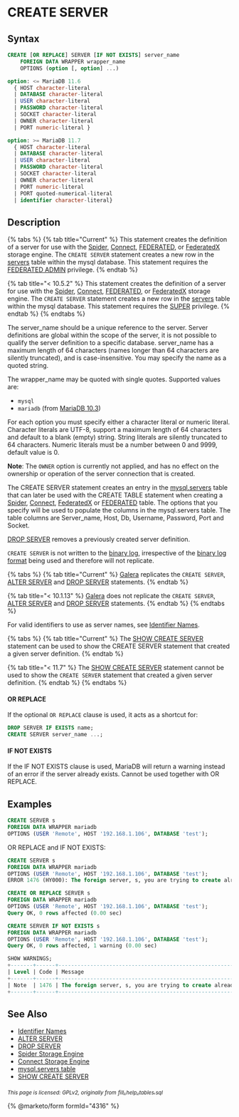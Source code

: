 # CREATE SERVER

## Syntax

```sql
CREATE [OR REPLACE] SERVER [IF NOT EXISTS] server_name
    FOREIGN DATA WRAPPER wrapper_name
    OPTIONS (option [, option] ...)

option: <= MariaDB 11.6
  { HOST character-literal
  | DATABASE character-literal
  | USER character-literal
  | PASSWORD character-literal
  | SOCKET character-literal
  | OWNER character-literal
  | PORT numeric-literal }

option: >= MariaDB 11.7
  { HOST character-literal
  | DATABASE character-literal
  | USER character-literal
  | PASSWORD character-literal
  | SOCKET character-literal
  | OWNER character-literal
  | PORT numeric-literal
  | PORT quoted-numerical-literal
  | identifier character-literal}
```

## Description

{% tabs %}
{% tab title="Current" %}
This statement creates the definition of a server for use with the [Spider](../../../../server-usage/storage-engines/spider/), [Connect](../../../../server-usage/storage-engines/connect/), [FEDERATED](../../../../server-usage/storage-engines/legacy-storage-engines/federated-storage-engine.md), or [FederatedX](../../../../server-usage/storage-engines/federatedx-storage-engine/) storage engine. The `CREATE SERVER` statement creates a new row in the [servers](../../../system-tables/the-mysql-database-tables/mysql-servers-table.md) table within the mysql database. This statement requires the [FEDERATED ADMIN](../../account-management-sql-statements/grant.md#federated-admin) privilege.
{% endtab %}

{% tab title="< 10.5.2" %}
This statement creates the definition of a server for use with the [Spider](../../../../server-usage/storage-engines/spider/), [Connect](../../../../server-usage/storage-engines/connect/), [FEDERATED](../../../../server-usage/storage-engines/legacy-storage-engines/federated-storage-engine.md), or [FederatedX](../../../../server-usage/storage-engines/federatedx-storage-engine/) storage engine. The `CREATE SERVER` statement creates a new row in the [servers](../../../system-tables/the-mysql-database-tables/mysql-servers-table.md) table within the mysql database. This statement requires the [SUPER](../../account-management-sql-statements/grant.md#super) privilege.
{% endtab %}
{% endtabs %}

The server\_name should be a unique reference to the server. Server definitions are global within the scope of the server, it is not possible to qualify the server definition to a specific database. server\_name has a maximum length of 64 characters (names longer than 64 characters are silently truncated), and is case-insensitive. You may specify the name as a quoted string.

The wrapper\_name may be quoted with single quotes. Supported values are:

* `mysql`
* `mariadb` (from [MariaDB 10.3](https://app.gitbook.com/s/aEnK0ZXmUbJzqQrTjFyb/community-server/old-releases/release-notes-mariadb-10-3-series/what-is-mariadb-103))

For each option you must specify either a character literal or numeric literal. Character literals are UTF-8, support a maximum length of 64 characters and default to a blank (empty) string. String literals are silently truncated to 64 characters. Numeric literals must be a number between 0 and 9999, default value is 0.

**Note**: The `OWNER` option is currently not applied, and has no effect on the ownership or operation of the server connection that is created.

The CREATE SERVER statement creates an entry in the [mysql.servers](../../../system-tables/the-mysql-database-tables/mysql-servers-table.md) table that can later be used with the CREATE TABLE statement when creating a [Spider](../../../../server-usage/storage-engines/spider/), [Connect](../../../../server-usage/storage-engines/connect/), [FederatedX](../../../../server-usage/storage-engines/federatedx-storage-engine/) or [FEDERATED](../../../../server-usage/storage-engines/legacy-storage-engines/federated-storage-engine.md) table. The options that you specify will be used to populate the columns in the mysql.servers table. The table columns are Server\_name, Host, Db, Username, Password, Port and Socket.

[DROP SERVER](../drop/drop-server.md) removes a previously created server definition.

`CREATE SERVER` is not written to the [binary log](../../../../server-management/server-monitoring-logs/binary-log/), irrespective of the [binary log format](../../../../server-management/server-monitoring-logs/binary-log/binary-log-formats.md) being used and therefore will not replicate.&#x20;

{% tabs %}
{% tab title="Current" %}
[Galera](https://app.gitbook.com/o/diTpXxF5WsbHqTReoBsS/s/3VYeeVGUV4AMqrA3zwy7/) replicates the `CREATE SERVER`, [ALTER SERVER](../alter/alter-server.md) and [DROP SERVER](../drop/drop-server.md) statements.
{% endtab %}

{% tab title="< 10.1.13" %}
[Galera](https://app.gitbook.com/o/diTpXxF5WsbHqTReoBsS/s/3VYeeVGUV4AMqrA3zwy7/) does not replicate the `CREATE SERVER`, [ALTER SERVER](../alter/alter-server.md) and [DROP SERVER](../drop/drop-server.md) statements.
{% endtab %}
{% endtabs %}

For valid identifiers to use as server names, see [Identifier Names](../../../sql-structure/sql-language-structure/identifier-names.md).

{% tabs %}
{% tab title="Current" %}
The [SHOW CREATE SERVER](../../administrative-sql-statements/show/show-create-server.md) statement can be used to show the CREATE SERVER statement that created a given server definition.
{% endtab %}

{% tab title="< 11.7" %}
The [SHOW CREATE SERVER](../../administrative-sql-statements/show/show-create-server.md) statement cannot be used to show the `CREATE SERVER` statement that created a given server definition.
{% endtab %}
{% endtabs %}

#### OR REPLACE

If the optional `OR REPLACE` clause is used, it acts as a shortcut for:

```sql
DROP SERVER IF EXISTS name;
CREATE SERVER server_name ...;
```

#### IF NOT EXISTS

If the IF NOT EXISTS clause is used, MariaDB will return a warning instead of an error if the server already exists. Cannot be used together with OR REPLACE.

## Examples

```sql
CREATE SERVER s
FOREIGN DATA WRAPPER mariadb
OPTIONS (USER 'Remote', HOST '192.168.1.106', DATABASE 'test');
```

OR REPLACE and IF NOT EXISTS:

```sql
CREATE SERVER s 
FOREIGN DATA WRAPPER mariadb 
OPTIONS (USER 'Remote', HOST '192.168.1.106', DATABASE 'test');
ERROR 1476 (HY000): The foreign server, s, you are trying to create already exists

CREATE OR REPLACE SERVER s 
FOREIGN DATA WRAPPER mariadb 
OPTIONS (USER 'Remote', HOST '192.168.1.106', DATABASE 'test');
Query OK, 0 rows affected (0.00 sec)

CREATE SERVER IF NOT EXISTS s 
FOREIGN DATA WRAPPER mariadb 
OPTIONS (USER 'Remote', HOST '192.168.1.106', DATABASE 'test');
Query OK, 0 rows affected, 1 warning (0.00 sec)

SHOW WARNINGS;
+-------+------+----------------------------------------------------------------+
| Level | Code | Message                                                        |
+-------+------+----------------------------------------------------------------+
| Note  | 1476 | The foreign server, s, you are trying to create already exists |
+-------+------+----------------------------------------------------------------+
```

## See Also

* [Identifier Names](../../../sql-structure/sql-language-structure/identifier-names.md)
* [ALTER SERVER](../alter/alter-server.md)
* [DROP SERVER](../drop/drop-server.md)
* [Spider Storage Engine](../../../../server-usage/storage-engines/spider/)
* [Connect Storage Engine](../../../../server-usage/storage-engines/connect/)
* [mysql.servers table](../../../system-tables/the-mysql-database-tables/mysql-servers-table.md)
* [SHOW CREATE SERVER](../../administrative-sql-statements/show/show-create-server.md)

<sub>_This page is licensed: GPLv2, originally from_</sub> [<sub>_fill\_help\_tables.sql_</sub>](https://github.com/MariaDB/server/blob/main/scripts/fill_help_tables.sql)

{% @marketo/form formId="4316" %}
